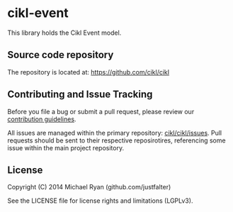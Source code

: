 # cikl-event
This library holds the Cikl Event model.

## Source code repository

The repository is located at: https://github.com/cikl/cikl

## Contributing and Issue Tracking

Before you file a bug or submit a pull request, please review our 
[contribution guidelines](https://github.com/cikl/cikl/wiki/Contributing).

All issues are managed within the primary repository: [cikl/cikl/issues](https://github.com/cikl/cikl/issues). Pull requests should be sent to their respective reposirotires, referencing some issue within the main project repository.

## License
Copyright (C) 2014 Michael Ryan (github.com/justfalter)

See the LICENSE file for license rights and limitations (LGPLv3).
